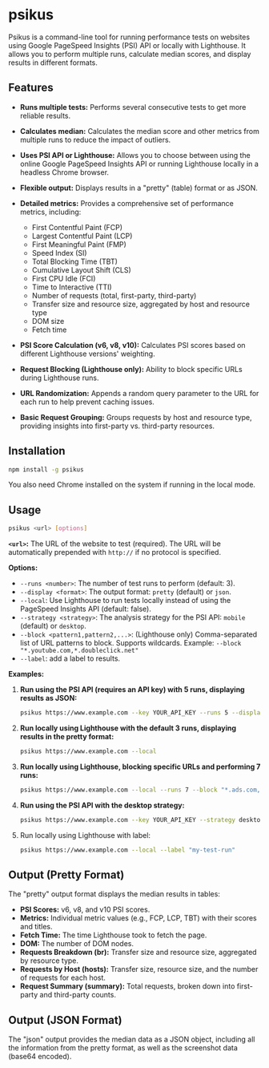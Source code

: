 # psikus

Psikus is a command-line tool for running performance tests on websites using Google PageSpeed Insights (PSI) API or locally with Lighthouse. It allows you to perform multiple runs, calculate median scores, and display results in different formats.

## Features

*   **Runs multiple tests:**  Performs several consecutive tests to get more reliable results.
*   **Calculates median:** Calculates the median score and other metrics from multiple runs to reduce the impact of outliers.
*   **Uses PSI API or Lighthouse:** Allows you to choose between using the online Google PageSpeed Insights API or running Lighthouse locally in a headless Chrome browser.
*   **Flexible output:**  Displays results in a "pretty" (table) format or as JSON.
*   **Detailed metrics:** Provides a comprehensive set of performance metrics, including:
    *   First Contentful Paint (FCP)
    *   Largest Contentful Paint (LCP)
    *   First Meaningful Paint (FMP)
    *   Speed Index (SI)
    *   Total Blocking Time (TBT)
    *   Cumulative Layout Shift (CLS)
    *   First CPU Idle (FCI)
    *   Time to Interactive (TTI)
    * Number of requests (total, first-party, third-party)
    * Transfer size and resource size, aggregated by host and resource type
    * DOM size
    * Fetch time

*   **PSI Score Calculation (v6, v8, v10):** Calculates PSI scores based on different Lighthouse versions' weighting.
*   **Request Blocking (Lighthouse only):** Ability to block specific URLs during Lighthouse runs.
*   **URL Randomization:**  Appends a random query parameter to the URL for each run to help prevent caching issues.
* **Basic Request Grouping:** Groups requests by host and resource type, providing insights into first-party vs. third-party resources.

## Installation

```bash
npm install -g psikus
```
You also need Chrome installed on the system if running in the local mode.

## Usage

```bash
psikus <url> [options]
```

**`<url>`:** The URL of the website to test (required).  The URL will be automatically prepended with `http://` if no protocol is specified.

**Options:**

*   `--runs <number>`:  The number of test runs to perform (default: 3).
*   `--display <format>`:  The output format: `pretty` (default) or `json`.
*   `--local`:  Use Lighthouse to run tests locally instead of using the PageSpeed Insights API (default: false).
*   `--strategy <strategy>`:  The analysis strategy for the PSI API: `mobile` (default) or `desktop`.
*   `--block <pattern1,pattern2,...>`: (Lighthouse only) Comma-separated list of URL patterns to block. Supports wildcards.  Example: `--block "*.youtube.com,*.doubleclick.net"`
*  `--label`:  add a label to results.

**Examples:**

1.  **Run using the PSI API (requires an API key) with 5 runs, displaying results as JSON:**

    ```bash
    psikus https://www.example.com --key YOUR_API_KEY --runs 5 --display json
    ```

2.  **Run locally using Lighthouse with the default 3 runs, displaying results in the pretty format:**

    ```bash
    psikus https://www.example.com --local
    ```

3. **Run locally using Lighthouse, blocking specific URLs and performing 7 runs:**

    ```bash
    psikus https://www.example.com --local --runs 7 --block "*.ads.com,*.track.com"
    ```
4.  **Run using the PSI API with the desktop strategy:**

    ```bash
    psikus https://www.example.com --key YOUR_API_KEY --strategy desktop
    ```
5. Run locally using Lighthouse with label:

    ```bash
    psikus https://www.example.com --local --label "my-test-run"
    ```

## Output (Pretty Format)

The "pretty" output format displays the median results in tables:

*   **PSI Scores:**  v6, v8, and v10 PSI scores.
*   **Metrics:**  Individual metric values (e.g., FCP, LCP, TBT) with their scores and titles.
*   **Fetch Time:** The time Lighthouse took to fetch the page.
*   **DOM:** The number of DOM nodes.
*  **Requests Breakdown (br):** Transfer size and resource size, aggregated by resource type.
*  **Requests by Host (hosts):** Transfer size, resource size, and the number of requests for each host.
*  **Request Summary (summary):** Total requests, broken down into first-party and third-party counts.

## Output (JSON Format)

The "json" output provides the median data as a JSON object, including all the information from the pretty format, as well as the screenshot data (base64 encoded).
